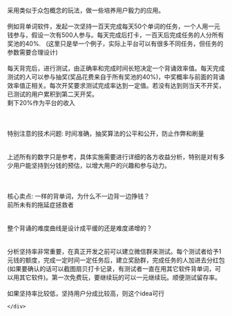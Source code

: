 <?xml version="1.0" encoding="UTF-8"?>
<!DOCTYPE html PUBLIC "-//W3C//DTD XHTML 1.0 Transitional//EN" "http://www.w3.org/TR/xhtml1/DTD/xhtml1-transitional.dtd">
<html><head><meta http-equiv="Content-Type" content="text/html; charset=UTF-8"/><meta name="exporter-version" content="Evernote Mac 6.11 (454874)"/><meta name="altitude" content="462.7472839355469"/><meta name="created" content="2016-04-22 15:53:49 +0000"/><meta name="latitude" content="30.38282386641965"/><meta name="longitude" content="109.497101435158"/><meta name="source" content="mobile.iphone"/><meta name="updated" content="2020-05-10 04:23:58 +0000"/><title>学习类应用的保险和收益</title></head><body>采用类似于众包概念的玩法，做一些培养用户毅力的应用。
	<div><br/>
		<div>例如背单词软件，发起一次坚持一百天完成每天50个单词的任务，一个人用一元钱参与，假设一次有500人参与。每天完成后打卡，一百天后完成任务的人分所有奖池的40%.   (这里只是举一个例子，实际上平台可以有很多不同任务，但任务的参数需要合理设计)</div>
		<div><br/></div>
		<div>每天背完后，进行测试，由正确率和完成时间长短决定一个背诵效率值。每天完成测试的人可以参与抽奖(奖品花费来自于所有奖池的40%)，中奖概率与前面的背诵效率值正相关。每次开奖要求测试完成率达到一定值。若没有达到则当天不开奖，已测试的用户累积到第二天开奖。</div>
		<div>剩下20%作为平台的收入</div>
		<div><br/></div>
		<div><br/></div>
		<div><br/></div>
		<div>特别注意的技术问题: 时间准确，抽奖算法的公平和公开，防止作弊和刷量</div>
		<div><br/></div>
		<div><br/></div>
		<div>上述所有的数字只是参考，具体实施需要进行详细的各方收益分析，特别是对有多少用户能坚持到分钱的预估，以增大用户的兴趣和参与动力。</div>
		<div><br/></div>
		<div><br/></div>
		<div><br/></div>
		<div>核心卖点: 一样的背单词，为什么不一边背一边挣钱？</div>
		<div>前所未有的拖延症拯救者</div>
		<div><br/></div>
		<div><br/></div>
		<div>整个背诵的难度曲线是设计成平缓的还是难度递增的？</div>
		<div><br/></div>
		<div><br/></div>
		<div>分析坚持率非常重要，在真正开发之前可以建立微信群来测试。每个测试者给予1元钱的额度，完成一定时间一定任务后，建立奖励群，完成任务的人加进去分红包(如果要确认的话可以截图扇贝打卡记录，有测试者一直在用其它软件背单词，可以用其它软件)。第一次免费玩，要继续玩的可以一元继续玩。顺便测试留存率。</div>
		<div><br/></div>
		<div>如果坚持率比较低，坚持用户分成比较高，则这个idea可行</div>


	</div>
</body></html>